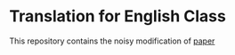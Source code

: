 # Translation for English Class

This repository contains the noisy modification of [paper](https://www.mat.uniroma2.it/~caponigro/files/HKcontrol4_3.pdf)